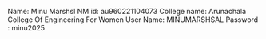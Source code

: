 Name: Minu Marshsl
NM id: au960221104073
College name: Arunachala College Of Engineering For Women
User Name: MINUMARSHSAL
Password : minu2025

